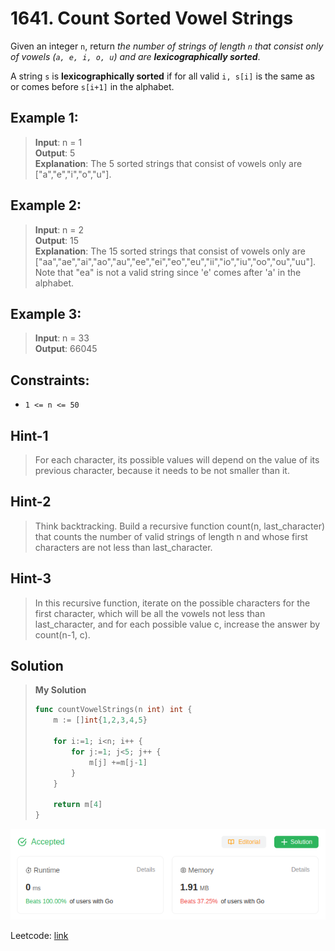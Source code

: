 # 1641. Count Sorted Vowel Strings

Given an integer `n`, return *the number of strings of length `n` that consist only of vowels (`a, e, i, o, u`) and are **lexicographically sorted***.

A string `s` is **lexicographically sorted** if for all valid `i, s[i]` is the same as or comes before `s[i+1]` in the alphabet.

## Example 1:
> **Input**: n = 1 \
> **Output**: 5 \
> **Explanation**: The 5 sorted strings that consist of vowels only are ["a","e","i","o","u"].

## Example 2:
> **Input**: n = 2 \
> **Output**: 15 \
> **Explanation**: The 15 sorted strings that consist of vowels only are ["aa","ae","ai","ao","au","ee","ei","eo","eu","ii","io","iu","oo","ou","uu"]. \
> Note that "ea" is not a valid string since 'e' comes after 'a' in the alphabet.

## Example 3:
> **Input**: n = 33 \
> **Output**: 66045
 
## Constraints:
* `1 <= n <= 50`

## Hint-1
> For each character, its possible values will depend on the value of its previous character, because it needs to be not smaller than it.

## Hint-2
> Think backtracking. Build a recursive function count(n, last_character) that counts the number of valid strings of length n and whose first characters are not less than last_character.

## Hint-3
> In this recursive function, iterate on the possible characters for the first character, which will be all the vowels not less than last_character, and for each possible value c, increase the answer by count(n-1, c).

## Solution
> **My Solution**
> ```go
> func countVowelStrings(n int) int {
>     m := []int{1,2,3,4,5}
> 
>     for i:=1; i<n; i++ {
>         for j:=1; j<5; j++ {
>             m[j] +=m[j-1]
>         }
>     }
> 
>     return m[4]
> }
> ```

![result](1641.png)

Leetcode: [link](https://leetcode.com/problems/count-sorted-vowel-strings/description/)    
